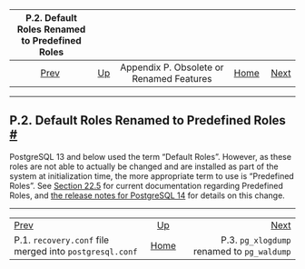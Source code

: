 <!--?xml version="1.0" encoding="UTF-8" standalone="no"?-->

|                    P.2. Default Roles Renamed to Predefined Roles                   |                                                                         |                                          |                                                       |                                                                   |
| :---------------------------------------------------------------------------------: | :---------------------------------------------------------------------- | :--------------------------------------: | ----------------------------------------------------: | ----------------------------------------------------------------: |
| [Prev](recovery-config.html "P.1. recovery.conf file merged into postgresql.conf")  | [Up](appendix-obsolete.html "Appendix P. Obsolete or Renamed Features") | Appendix P. Obsolete or Renamed Features | [Home](index.html "PostgreSQL 17devel Documentation") |  [Next](pgxlogdump.html "P.3. pg_xlogdump renamed to pg_waldump") |

***

## P.2. Default Roles Renamed to Predefined Roles [#](#DEFAULT-ROLES)

[]()

PostgreSQL 13 and below used the term “Default Roles”. However, as these roles are not able to actually be changed and are installed as part of the system at initialization time, the more appropriate term to use is “Predefined Roles”. See [Section 22.5](predefined-roles.html "22.5. Predefined Roles") for current documentation regarding Predefined Roles, and [the release notes for PostgreSQL 14](release-prior.html "E.2. Prior Releases") for details on this change.

***

|                                                                                     |                                                                         |                                                                   |
| :---------------------------------------------------------------------------------- | :---------------------------------------------------------------------: | ----------------------------------------------------------------: |
| [Prev](recovery-config.html "P.1. recovery.conf file merged into postgresql.conf")  | [Up](appendix-obsolete.html "Appendix P. Obsolete or Renamed Features") |  [Next](pgxlogdump.html "P.3. pg_xlogdump renamed to pg_waldump") |
| P.1. `recovery.conf` file merged into `postgresql.conf`                             |          [Home](index.html "PostgreSQL 17devel Documentation")          |                        P.3. `pg_xlogdump` renamed to `pg_waldump` |
